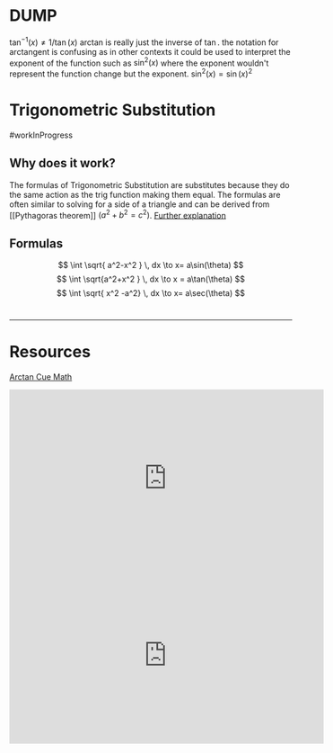 

# DUMP
$\tan^{-1}(x) \not =1/\tan(x)$
arctan is really just the inverse of $\tan$.
the notation for arctangent is confusing as in other contexts it could be used to interpret the exponent of the function such as $\sin^{2}(x)$ where the exponent wouldn't represent the function change but the exponent. $\sin^2(x)=\sin(x)^2$


# Trigonometric Substitution
#workInProgress
## Why does it work?
The formulas of Trigonometric Substitution are substitutes because they do the same action as the trig function making them equal. The formulas are often similar to solving for a side of a triangle and can be derived from [[Pythagoras theorem]] $(a^2+b^2=c^2)$. [Further explanation](https://youtu.be/EV5dhv0A2wU?t=14)
## Formulas 
$$
\int \sqrt{ a^2-x^2 } \, dx  \to x= a\sin(\theta)
$$
$$
\int \sqrt{a^2+x^2 } \, dx  \to x = a\tan(\theta)
$$
$$
\int \sqrt{ x^2 -a^2} \, dx \to x= a\sec(\theta)
$$
&emsp;
&emsp;

---
# Resources 
[Arctan Cue Math](https://www.cuemath.com/trigonometry/arctan/)
<iframe width="560" height="315" src="https://www.youtube.com/embed/ocgjfF2AboA?si=j9_mtQFRrCxXG5wI" title="YouTube video player" frameborder="0" allow="accelerometer; autoplay; clipboard-write; encrypted-media; gyroscope; picture-in-picture; web-share" referrerpolicy="strict-origin-when-cross-origin" allowfullscreen></iframe>
 <iframe width="560" height="315" src="https://www.youtube.com/embed/EV5dhv0A2wU?si=oDHySgcJPm-qFdhf" title="YouTube video player" frameborder="0" allow="accelerometer; autoplay; clipboard-write; encrypted-media; gyroscope; picture-in-picture; web-share" referrerpolicy="strict-origin-when-cross-origin" allowfullscreen></iframe>
 